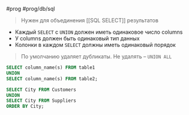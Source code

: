 #prog #prog/db/sql 

> Нужен для объединения [[SQL SELECT]] результатов

- Каждый `SELECT` с `UNION` должен иметь одинаковое число columns
- У columns должен быть одинаковый тип данных
- Колонки в каждом `SELECT` должны иметь одинаковый порядок

> По умолчанию удаляет дубликаты. Не удалять – `UNION ALL`

```sql
SELECT column_name(s) FROM table1
UNION  
SELECT column_name(s) FROM table2;
```
```sql
SELECT City FROM Customers  
UNION  
SELECT City FROM Suppliers  
ORDER BY City;
```
